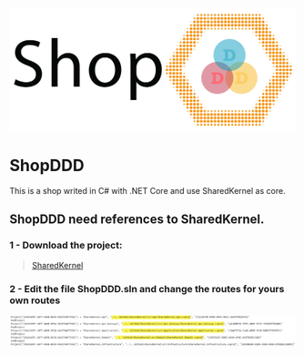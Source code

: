 <!-- PROJECT LOGO -->
<br />
<p align="center">
    <img src="Docs/Images/Icon_ShopDDD.png" alt="Logo">
</p>

# ShopDDD
This is a shop writed in C# with .NET Core and use SharedKernel as core.

## ShopDDD need references to SharedKernel.
### 1 - Download the project: 
> [SharedKernel](https://github.com/pipoburgos/SharedKernel)

### 2 - Edit the file **ShopDDD.sln** and change the routes for **yours own routes**

![Routes to change](./Docs/Images/ReferencesToSharedKernel.png)

